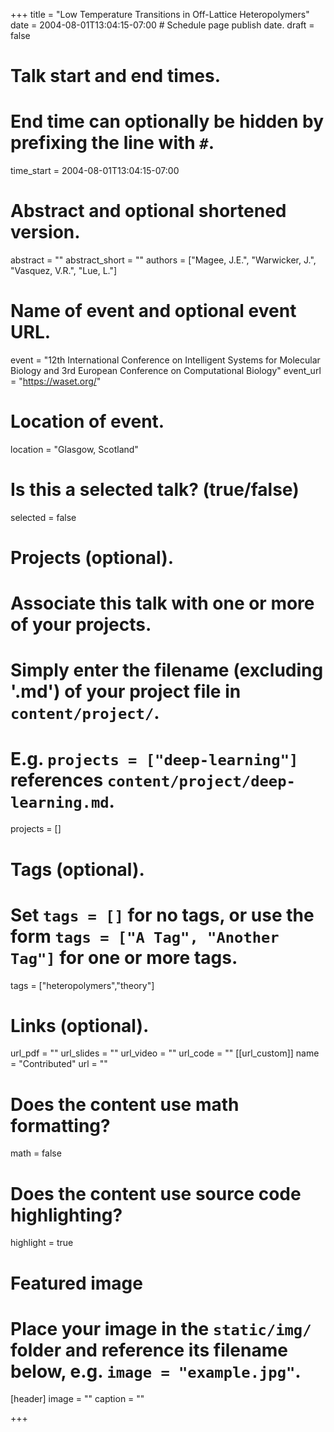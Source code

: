 +++
title = "Low Temperature Transitions in Off-Lattice Heteropolymers"
date = 2004-08-01T13:04:15-07:00  # Schedule page publish date.
draft = false

# Talk start and end times.
#   End time can optionally be hidden by prefixing the line with `#`.
time_start = 2004-08-01T13:04:15-07:00


# Abstract and optional shortened version.
abstract = ""
abstract_short = ""
authors = ["Magee, J.E.", "Warwicker, J.", "Vasquez, V.R.", "Lue, L."]
# Name of event and optional event URL.
event = "12th International Conference on Intelligent Systems for Molecular Biology and 3rd European Conference on Computational Biology"
event_url = "https://waset.org/"

# Location of event.
location = "Glasgow, Scotland"

# Is this a selected talk? (true/false)
selected = false

# Projects (optional).
#   Associate this talk with one or more of your projects.
#   Simply enter the filename (excluding '.md') of your project file in `content/project/`.
#   E.g. `projects = ["deep-learning"]` references `content/project/deep-learning.md`.
projects = []

# Tags (optional).
#   Set `tags = []` for no tags, or use the form `tags = ["A Tag", "Another Tag"]` for one or more tags.
tags = ["heteropolymers","theory"]

# Links (optional).
url_pdf = ""
url_slides = ""
url_video = ""
url_code = ""
[[url_custom]]
    name = "Contributed"
    url = ""

# Does the content use math formatting?
math = false

# Does the content use source code highlighting?
highlight = true

# Featured image
# Place your image in the `static/img/` folder and reference its filename below, e.g. `image = "example.jpg"`.
[header]
image = ""
caption = ""

+++
